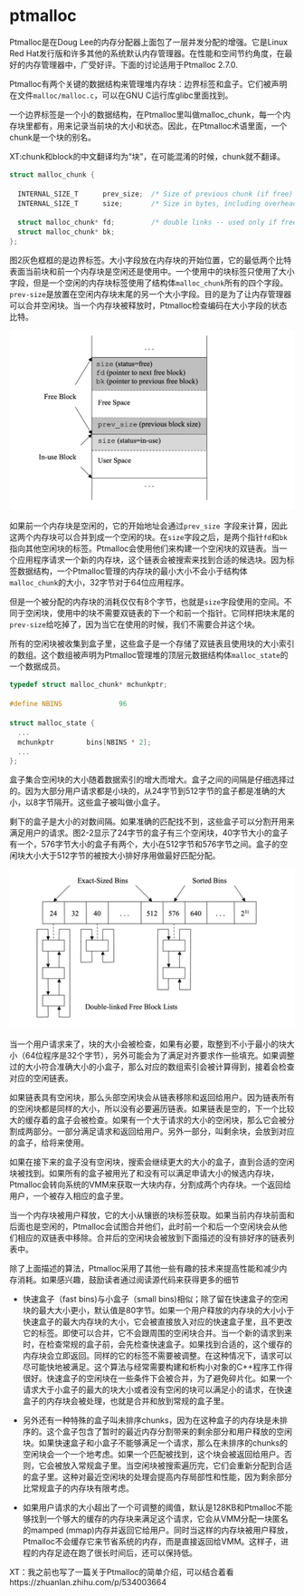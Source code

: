 # ptmalloc

Ptmalloc是在Doug Lee的内存分配器上面包了一层并发分配的增强。它是Linux Red Hat发行版和许多其他的系统默认内存管理器。在性能和空间节约角度，在最好的内存管理器中，广受好评。下面的讨论适用于Ptmalloc 2.7.0.

Ptmalloc有两个关键的数据结构来管理堆内存块：边界标签和盒子。它们被声明在文件`malloc/malloc.c`，可以在GNU C运行库glibc里面找到。

一个边界标签是一个小的数据结构，在Ptmalloc里叫做malloc_chunk，每一个内存块里都有，用来记录当前块的大小和状态。因此，在Ptmalloc术语里面，一个chunk是一个块的别名。

XT:chunk和block的中文翻译均为“块”，在可能混淆的时候，chunk就不翻译。

```c
struct malloc_chunk {

  INTERNAL_SIZE_T      prev_size;  /* Size of previous chunk (if free)  */
  INTERNAL_SIZE_T      size;       /* Size in bytes, including overhead */

  struct malloc_chunk* fd;         /* double links -- used only if free */
  struct malloc_chunk* bk;
};

```

图2灰色框框的是边界标签。大小字段放在内存块的开始位置，它的最低两个比特表面当前块和前一个内存块是空闲还是使用中。一个使用中的块标签只使用了大小字段，但是一个空闲的内存块标签使用了结构体`malloc_chunk`所有的四个字段。`prev-size`是放置在空闲内存块末尾的另一个大小字段。目的是为了让内存管理器可以合并空闲块。当一个内存块被释放时，Ptmalloc检查编码在大小字段的状态比特。

![Ptmalloc边界标签](../images/fig-2-1-Ptmalloc-Boundary-Tags.png)

如果前一个内存块是空闲的，它的开始地址会通过`prev_size `字段来计算，因此这两个内存块可以合并到成一个空闲的块。在`size`字段之后，是两个指针`fd`和`bk`指向其他空闲块的标签。Ptmalloc会使用他们来构建一个空闲块的双链表。当一个应用程序请求一个新的内存块，这个链表会被搜索来找到合适的候选块。因为标签数据结构，一个Ptmalloc管理的内存块的最小大小不会小于结构体`malloc_chunk`的大小，32字节对于64位应用程序。

但是一个被分配的内存块的消耗仅仅有8个字节，也就是`size`字段使用的空间。不同于空闲块，使用中的块不需要双链表的下一个和前一个指针。它同样把块末尾的`prev-size`给吃掉了，因为当它在使用的时候，我们不需要合并这个块。

所有的空闲块被收集到盒子里，这些盒子是一个存储了双链表且使用块的大小索引的数组。这个数组被声明为Ptmalloc管理堆的顶层元数据结构体`malloc_state`的一个数据成员。

```c
typedef struct malloc_chunk* mchunkptr;

#define NBINS              96

struct malloc_state {
  ...
  mchunkptr        bins[NBINS * 2];
  ...
};
```

盒子集合空闲块的大小随着数据索引的增大而增大。盒子之间的间隔是仔细选择过的。因为大部分用户请求都是小块的，从24字节到512字节的盒子都是准确的大小，以8字节隔开。这些盒子被叫做小盒子。

剩下的盒子是大小的对数间隔。如果准确的匹配找不到，这些盒子可以分割开用来满足用户的请求。图2-2显示了24字节的盒子有三个空闲块，40字节大小的盒子有一个，576字节大小的盒子有两个，大小在512字节和576字节之间。盒子的空闲块大小大于512字节的被按大小排好序用做最好匹配分配。

![Ptmalloc空闲块的盒子们](../images/fig-2-2-Ptmalloc_Bins_of_Free_Memory_Blocks.png)


当一个用户请求来了，块的大小会被检查，如果有必要，取整到不小于最小的块大小（64位程序是32个字节），另外可能会为了满足对齐要求作一些填充。如果调整过的大小符合准确大小的小盒子，那么对应的数组索引会被计算得到，接着会检查对应的空闲链表。

如果链表具有空闲块，那么头部空闲块会从链表移除和返回给用户。因为链表所有的空闲块都是同样的大小，所以没有必要遍历链表。如果链表是空的，下一个比较大的缓存着的盒子会被检查。如果有一个大于请求的大小的空闲块，那么它会被分割成两部分。一部分满足请求和返回给用户。另外一部分，叫剩余块，会放到对应的盒子，给将来使用。

如果在接下来的盒子没有空闲块，搜索会继续更大的大小的盒子，直到合适的空闲块被找到。如果所有的盒子被用光了和没有可以满足申请大小的候选内存块，Ptmalloc会转向系统的VMM来获取一大块内存，分割成两个内存块。一个返回给用户，一个被存入相应的盒子里。

当一个内存块被用户释放，它的大小从镶嵌的块标签获取。如果当前内存块前面和后面也是空闲的，Ptmalloc会试图合并他们，此时前一个和后一个空闲块会从他们相应的双链表中移除。合并后的空闲块会被放到下面描述的没有排好序的链表列表中。

除了上面描述的算法，Ptmalloc采用了其他一些有趣的技术来提高性能和减少内存消耗。如果感兴趣，鼓励读者通过阅读源代码来获得更多的细节

- 快速盒子（fast bins)与小盒子（small bins)相似；除了留在快速盒子的空闲块的最大大小更小，默认值是80字节。如果一个用户释放的内存块的大小小于快速盒子的最大内存块的大小，它会被直接放入对应的快速盒子里，且不更改它的标签。即使可以合并，它不会跟周围的空闲块合并。当一个新的请求到来时，在检查常规的盒子前，会先检查快速盒子。如果找到合适的，这个缓存的内存块会立即返回。同样的它的标签不需要被调整。在这种情况下，请求可以尽可能快地被满足。这个算法与经常需要构建和析构小对象的C++程序工作得很好。快速盒子的空闲块在一些条件下会被合并，为了避免碎片化。如果一个请求大于小盒子的最大的块大小或者没有空闲的块可以满足小的请求，在快速盒子的内存块会被处理，也就是合并和放到常规的盒子里。

- 另外还有一种特殊的盒子叫未排序chunks，因为在这种盒子的内存块是未排序的。这个盒子包含了暂时的最近内存分割带来的剩余部分和用户释放的空闲块。如果快速盒子和小盒子不能够满足一个请求，那么在未排序的chunks的空闲块会一个一个地考虑。如果一个匹配被找到，这个块会被返回给用户。否则，它会被放入常规盒子里。当空闲块被搜索遍历完，它们会重新分配到合适的盒子里。这种对最近空闲块的处理会提高内存局部性和性能，因为剩余部分比常规盒子的内存块有限考虑。

- 如果用户请求的大小超出了一个可调整的阈值，默认是128KB和Ptmalloc不能够找到一个够大的缓存的内存块来满足这个请求，它会从VMM分配一块匿名的mamped (mmap)内存并返回它给用户。同时当这样的内存块被用户释放，Ptmalloc不会缓存它来节省系统的内存，而是直接返回给VMM。这样子，进程的内存足迹在跑了很长时间后，还可以保持低。


XT：我之前也写了一篇关于Ptmalloc的简单介绍，可以结合着看https://zhuanlan.zhihu.com/p/534003664

